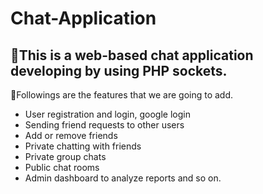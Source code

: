 # Chat-Application
:speech_balloon:This is a web-based chat application developing by using PHP sockets.
- 
:arrow_down_small:Followings are the features that we are going to add.
  * User registration and login, google login
  * Sending friend requests to other users
  * Add or remove friends
  * Private chatting with friends
  * Private group chats
  * Public chat rooms
  * Admin dashboard to analyze reports
and so on.
